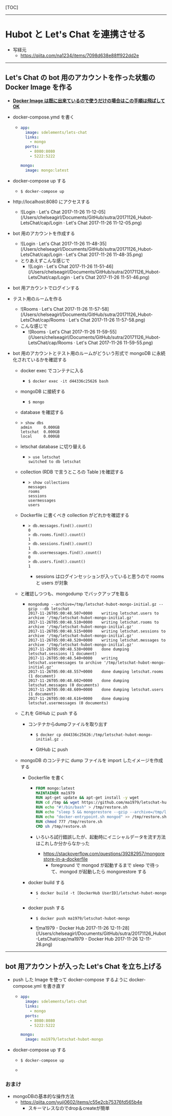[TOC]

---

# Hubot と Let's Chat を連携させる

- 写経元
  - https://qiita.com/na1234/items/7098d638e88ff922dd2e

---

## Let's Chat の bot 用のアカウントを作った状態のDocker Image を作る

- **<u>Docker Image は既に出来ているので使うだけの場合はこの手順は飛ばしてOK</u>**

- docker-compose.ymd を書く

  - ```yaml
    app:
      image: sdelements/lets-chat
      links:
        - mongo
      ports:
        - 8080:8080
        - 5222:5222

    mongo:
      image: mongo:latest
    ```

- docker-compose up する

  - ```shell
    $ docker-compose up	
    ```

- http://localhost:8080 にアクセスする

  - ![Login · Let's Chat 2017-11-26 11-12-05](/Users/chelseagirl/Documents/GitHub/sutra/20171126_Hubot-LetsChat/cap/Login · Let's Chat 2017-11-26 11-12-05.png)

- bot 用のアカウントを作成する

  - ![Login · Let's Chat 2017-11-26 11-48-35](/Users/chelseagirl/Documents/GitHub/sutra/20171126_Hubot-LetsChat/cap/Login · Let's Chat 2017-11-26 11-48-35.png)
  - とりあえずこんな感じで
    - ![Login · Let's Chat 2017-11-26 11-51-46](/Users/chelseagirl/Documents/GitHub/sutra/20171126_Hubot-LetsChat/cap/Login · Let's Chat 2017-11-26 11-51-46.png)

- bot 用アカウントでログインする

- テスト用のルームを作る

  - ![Rooms · Let's Chat 2017-11-26 11-57-58](/Users/chelseagirl/Documents/GitHub/sutra/20171126_Hubot-LetsChat/cap/Rooms · Let's Chat 2017-11-26 11-57-58.png)
  - こんな感じで
    - ![Rooms · Let's Chat 2017-11-26 11-59-55](/Users/chelseagirl/Documents/GitHub/sutra/20171126_Hubot-LetsChat/cap/Rooms · Let's Chat 2017-11-26 11-59-55.png)

- bot 用のアカウントとテスト用のルームがどういう形式で mongoDB に永続化されているかを確認する

  - docker exec でコンテナに入る

    - ```shell
      $ docker exec -it d44336c25626 bash
      ```

  - mongoDB に接続する

    - ```shell
      $ mongo
      ```

  -  database を確認する

    - ```
      > show dbs
      admin     0.000GB
      letschat  0.000GB
      local     0.000GB
      ```

  - letschat database に切り替える

    - ```
      > use letschat
      switched to db letschat
      ```

  - collection (RDB で言うところの Table )を確認する

    - ```
      > show collections
      messages
      rooms
      sessions
      usermessages
      users
      ```

  - Dockerfile に書くべき collection がどれかを確認する

    - ```
      > db.messages.find().count()
      0
      > db.rooms.find().count()
      1
      > db.sessions.find().count()
      1
      > db.usermessages.find().count()
      0
      > db.users.find().count()
      1
      ```

      - sessions はログインセッションが入っていると思うので rooms と users が対象

  - と確認しつつも、mongodump でバックアップを取る

    - ```shell
      mongodump --archive=/tmp/letschat-hubot-mongo-initial.gz --gzip --db letschat
      2017-11-26T05:00:48.507+0000    writing letschat.users to archive '/tmp/letschat-hubot-mongo-initial.gz'
      2017-11-26T05:00:48.510+0000    writing letschat.rooms to archive '/tmp/letschat-hubot-mongo-initial.gz'
      2017-11-26T05:00:48.515+0000    writing letschat.sessions to archive '/tmp/letschat-hubot-mongo-initial.gz'
      2017-11-26T05:00:48.520+0000    writing letschat.messages to archive '/tmp/letschat-hubot-mongo-initial.gz'
      2017-11-26T05:00:48.538+0000    done dumping letschat.sessions (1 document)
      2017-11-26T05:00:48.540+0000    writing letschat.usermessages to archive '/tmp/letschat-hubot-mongo-initial.gz'
      2017-11-26T05:00:48.557+0000    done dumping letschat.rooms (1 document)
      2017-11-26T05:00:48.602+0000    done dumping letschat.messages (0 documents)
      2017-11-26T05:00:48.609+0000    done dumping letschat.users (1 document)
      2017-11-26T05:00:48.616+0000    done dumping letschat.usermessages (0 documents)
      ```

  - これを GitHub に push する

    - コンテナからdumpファイルを取り出す

      - ```shell
        $ docker cp d44336c25626:/tmp/letschat-hubot-mongo-initial.gz .
        ```

      - GitHub に push

  - mongoDB のコンテナに dump ファイルを import したイメージを作成する

    - Dockerfile を書く

      - ```dockerfile
        FROM mongo:latest
        MAINTAINER ma1979
        RUN apt-get update && apt-get install -y wget
        RUN cd /tmp && wget https://github.com/ma1979/letschat-hubot/raw/master/letschat-hubot-mongo-initial.gz
        RUN echo "#!/bin/bash" > /tmp/restore.sh
        RUN echo "sleep 5 && mongorestore --gzip --archive=/tmp/letschat-hubot-mongo-initial.gz --db letschat & " >> /tmp/restore.sh
        RUN echo "docker-entrypoint.sh mongod" >> /tmp/restore.sh
        RUN chmod 777 /tmp/restore.sh
        CMD sh /tmp/restore.sh
        ```

      - いろいろ試行錯誤したが、起動時にイニシャルデータを流す方法はこれしか分からなかった

        - https://stackoverflow.com/questions/39282957/mongorestore-in-a-dockerfile
          - foreground で mongod が起動するまで sleep で待って、mongod が起動したら mongorestore する

    - docker build する

      - ```shell
        $ docker build -t [DockerHub UserID]/letschat-hubot-mongo .
        ```

    - docker push する

      - ```shell
        $ docker push ma1979/letschat-hubot-mongo
        ```

      - ![ma1979 - Docker Hub 2017-11-26 12-11-28](/Users/chelseagirl/Documents/GitHub/sutra/20171126_Hubot-LetsChat/cap/ma1979 - Docker Hub 2017-11-26 12-11-28.png)

---

## bot 用アカウントが入った Let's Chat を立ち上げる

- push した Image を使って docker-compose するように docker-compose.yml を書き直す

  - ```yaml
    app:
      image: sdelements/lets-chat
      links:
        - mongo
      ports:
        - 8080:8080
        - 5222:5222

    mongo:
      image: ma1979/letschat-hubot-mongo
    ```

- docker-compose up する

  - ```
    $ docker-compose up
    ```

  - ​

### おまけ

- mongoDBの基本的な操作方法
  - https://qiita.com/yuji0602/items/c55e2cb75376fd565b4e
    - スキーマレスなのでdrop＆createが簡単
